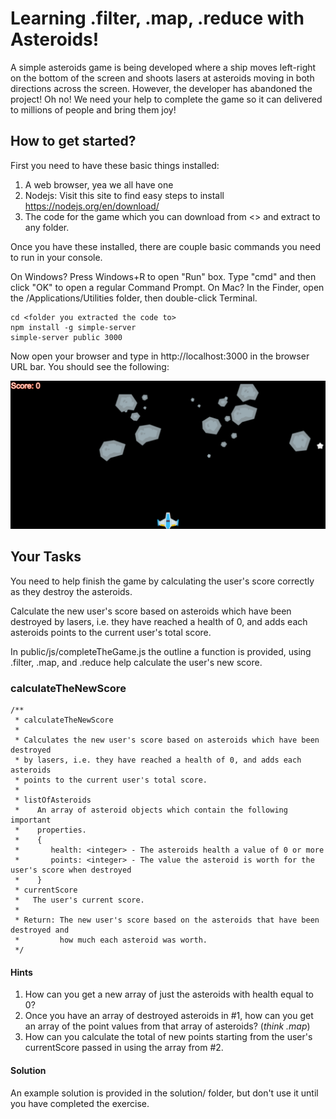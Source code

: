 # Learning .filter, .map, .reduce with Asteroids!

A simple asteroids game is being developed where a ship moves left-right on the bottom
of the screen and shoots lasers at asteroids moving in both directions across the screen.
However, the developer has abandoned the project! Oh no! We need your help to complete
the game so it can delivered to millions of people and bring them joy!

## How to get started?

First you need to have these basic things installed:

1. A web browser, yea we all have one
2. Nodejs: Visit this site to find easy steps to install https://nodejs.org/en/download/
3. The code for the game which you can download from <> and extract to any folder.

Once you have these installed, there are couple basic commands you need to run
in your console.

On Windows? Press Windows+R to open "Run" box. Type "cmd" and then click "OK" to open a regular Command Prompt.
On Mac? In the Finder, open the /Applications/Utilities folder, then double-click Terminal.

```
cd <folder you extracted the code to>
npm install -g simple-server
simple-server public 3000
```

Now open your browser and type in http://localhost:3000 in the browser URL bar. You should see the
following:

![Asteroids](Screenshot.png)

## Your Tasks

You need to help finish the game by calculating the user's score correctly as they destroy the asteroids.

Calculate the new user's score based on asteroids which have been destroyed by lasers, i.e. they have reached a health of 0, and adds each asteroids points to the current user's total score.

In public/js/completeTheGame.js the outline a function is provided, using .filter, .map,
and .reduce help calculate the user's new score.

### calculateTheNewScore

```
/**
 * calculateTheNewScore
 *
 * Calculates the new user's score based on asteroids which have been destroyed
 * by lasers, i.e. they have reached a health of 0, and adds each asteroids
 * points to the current user's total score.
 *
 * listOfAsteroids
 *    An array of asteroid objects which contain the following important
 *    properties.
 *    {
 *       health: <integer> - The asteroids health a value of 0 or more
 *       points: <integer> - The value the asteroid is worth for the user's score when destroyed
 *    }
 * currentScore
 *   The user's current score.
 *
 * Return: The new user's score based on the asteroids that have been destroyed and
 *         how much each asteroid was worth.
 */
```

#### Hints

1. How can you get a new array of just the asteroids with health equal to 0?
2. Once you have an array of destroyed asteroids in #1, how can you get an array of the point values
   from that array of asteroids? (_think .map_)
3. How can you calculate the total of new points starting from the user's currentScore passed in using the array from #2.

#### Solution

An example solution is provided in the solution/ folder, but don't use it until you have completed
the exercise.
